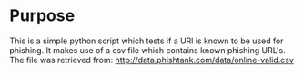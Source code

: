 # Purpose
This is a simple python script which tests if a URl is known to be used for phishing. It makes use of a csv file which contains known phishing URL's. The file was retrieved from: http://data.phishtank.com/data/online-valid.csv

